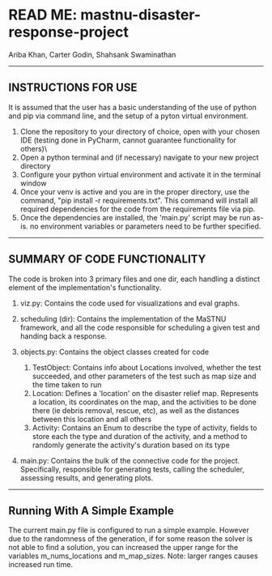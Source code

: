 # READ ME: mastnu-disaster-response-project
Ariba Khan, Carter Godin, Shahsank Swaminathan
___
INSTRUCTIONS FOR USE
----------------
It is assumed that the user has a basic understanding of the use of python and pip via command line, and the setup of a pyton virtual environment. 
1. Clone the repository to your directory of choice, open with your chosen IDE (testing done in PyCharm, cannot guarantee functionality for others)\
2. Open a python terminal and (if necessary) navigate to your new project directory
3. Configure your python virtual environment and activate it in the terminal window
4. Once your venv is active and you are in the proper directory, use the command, "pip install -r requirements.txt". This command will install all required dependencies for the code from the requirements file via pip.
5. Once the dependencies are installed, the 'main.py' script may be run as-is. no environment variables or parameters need to be further specified.
___
SUMMARY OF CODE FUNCTIONALITY
----
The code is broken into 3 primary files and one dir, each handling a distinct element of the implementation's functionality.

1. viz.py: Contains the code used for visualizations and eval graphs.
2. scheduling (dir): Contains the implementation of the MaSTNU framework, and all the code responsible for scheduling a given test and handing back a response.
3. objects.py: Contains the object classes created for code
      1. TestObject:
         Contains info about Locations involved, whether the test succeeded, and other parameters of the test such as map size and the time taken to run
      2. Location: 
         Defines a 'location' on the disaster relief map. Represents a location, its coordinates on the map, and the activities to be done there (ie debris removal, rescue, etc), as well as the distances between this location and all others
      3. Activity: 
         Contains an Enum to describe the type of activity, fields to store each the type and duration of the activity, and a method to randomly generate the activity's duration based on its type

5. main.py: Contains the bulk of the connective code for the project. Specifically, responsible for generating tests, calling the scheduler, assessing results, and generating plots.
 
___
Running With A Simple Example
----
The current main.py file is configured to run a simple example. However due to the randomness of the generation, if for some reason the solver is not able to find a solution, you can increased the upper range for the variables m_nums_locations and m_map_sizes. Note: larger ranges causes increased run time.
